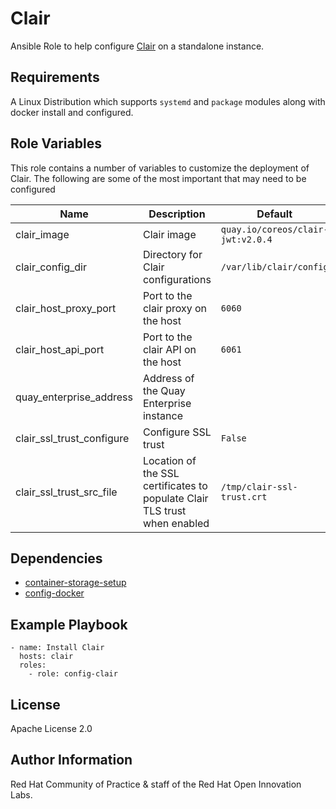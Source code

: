 # Clair

Ansible Role to help configure [Clair](https://coreos.com/clair) on a standalone instance.

## Requirements

A Linux Distribution which supports `systemd` and `package` modules along with docker install and configured.

## Role Variables

This role contains a number of variables to customize the deployment of Clair. The following are some of the most important that may need to be configured

| Name | Description | Default|
|---|---|---|
|clair_image|Clair image|`quay.io/coreos/clair-jwt:v2.0.4`|
|clair_config_dir|Directory for Clair configurations| `/var/lib/clair/config`| 
|clair_host_proxy_port|Port to the clair proxy on the host |`6060`|
|clair_host_api_port|Port to the clair API on the host |`6061`|
|quay_enterprise_address|Address of the Quay Enterprise instance| |
|clair_ssl_trust_configure|Configure SSL trust|`False`|
|clair_ssl_trust_src_file|Location of the SSL certificates to populate Clair TLS trust when enabled|`/tmp/clair-ssl-trust.crt`|


## Dependencies

* [container-storage-setup](../container-storage-setup)
* [config-docker](../config-docker)


## Example Playbook

```
- name: Install Clair
  hosts: clair
  roles:
    - role: config-clair
```

## License

Apache License 2.0

## Author Information

Red Hat Community of Practice & staff of the Red Hat Open Innovation Labs.